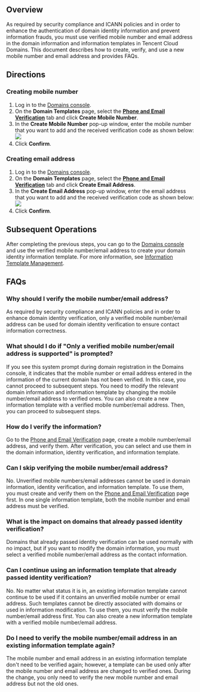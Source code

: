 

## Overview
As required by security compliance and ICANN policies and in order to enhance the authentication of domain identity information and prevent information frauds, you must use verified mobile number and email address in the domain information and information templates in Tencent Cloud Domains.
This document describes how to create, verify, and use a new mobile number and email address and provides FAQs.

## Directions
### Creating mobile number
1. Log in to the [Domains console](link).
2. On the **Domain Templates** page, select the **[Phone and Email Verification](link)** tab and click **Create Mobile Number**.
3. In the **Create Mobile Number** pop-up window, enter the mobile number that you want to add and the received verification code as shown below:
![](https://main.qcloudimg.com/raw/361ee42abf65f54bb36485f7428e6793.png)
4. Click **Confirm**.

### Creating email address
1. Log in to the [Domains console](link).
2. On the **Domain Templates** page, select the **[Phone and Email Verification](link)** tab and click **Create Email Address**.
3. In the **Create Email Address** pop-up window, enter the email address that you want to add and the received verification code as shown below:
![](https://main.qcloudimg.com/raw/e121836eb07fc2897935b36e8f824861.png)
4. Click **Confirm**.

## Subsequent Operations
After completing the previous steps, you can go to the [Domains console](link) and use the verified mobile number/email address to create your domain identity information template. For more information, see [Information Template Management](link).

## FAQs
### Why should I verify the mobile number/email address?
As required by security compliance and ICANN policies and in order to enhance domain identity verification, only a verified mobile number/email address can be used for domain identity verification to ensure contact information correctness.

### What should I do if "Only a verified mobile number/email address is supported" is prompted?
If you see this system prompt during domain registration in the Domains console, it indicates that the mobile number or email address entered in the information of the current domain has not been verified. In this case, you cannot proceed to subsequent steps.
You need to modify the relevant domain information and information template by changing the mobile number/email address to verified ones. You can also create a new information template with a verified mobile number/email address. Then, you can proceed to subsequent steps.


### How do I verify the information?
Go to the [Phone and Email Verification](link) page, create a mobile number/email address, and verify them. After verification, you can select and use them in the domain information, identity verification, and information template.

### Can I skip verifying the mobile number/email address?
No. Unverified mobile numbers/email addresses cannot be used in domain information, identity verification, and information template. To use them, you must create and verify them on the [Phone and Email Verification](link) page first. In one single information template, both the mobile number and email address must be verified.

### What is the impact on domains that already passed identity verification?
Domains that already passed identity verification can be used normally with no impact, but if you want to modify the domain information, you must select a verified mobile number/email address as the contact information.

### Can I continue using an information template that already passed identity verification?
No. No matter what status it is in, an existing information template cannot continue to be used if it contains an unverified mobile number or email address. Such templates cannot be directly associated with domains or used in information modification. To use them, you must verify the mobile number/email address first. You can also create a new information template with a verified mobile number/email address.


### Do I need to verify the mobile number/email address in an existing information template again?
The mobile number and email address in an existing information template don't need to be verified again; however, a template can be used only after the mobile number and email address are changed to verified ones. During the change, you only need to verify the new mobile number and email address but not the old ones.

